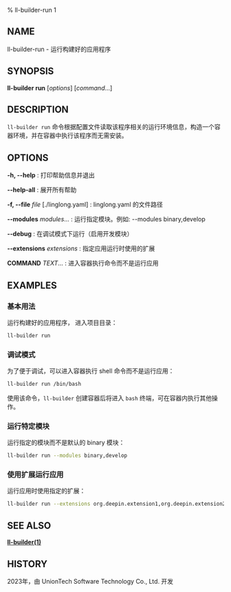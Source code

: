 % ll-builder-run 1

## NAME

ll-builder-run - 运行构建好的应用程序

## SYNOPSIS

**ll-builder run** [*options*] [*command*...]

## DESCRIPTION

`ll-builder run` 命令根据配置文件读取该程序相关的运行环境信息，构造一个容器环境，并在容器中执行该程序而无需安装。

## OPTIONS

**-h, --help**
: 打印帮助信息并退出

**--help-all**
: 展开所有帮助

**-f, --file** *file* [./linglong.yaml]
: linglong.yaml 的文件路径

**--modules** *modules*...
: 运行指定模块。例如: --modules binary,develop

**--debug**
: 在调试模式下运行（启用开发模块）

**--extensions** *extensions*
: 指定应用运行时使用的扩展

**COMMAND** *TEXT*...
: 进入容器执行命令而不是运行应用

## EXAMPLES

### 基本用法

运行构建好的应用程序， 进入项目目录：

```bash
ll-builder run
```

### 调试模式

为了便于调试，可以进入容器执行 shell 命令而不是运行应用：

```bash
ll-builder run /bin/bash
```

使用该命令，`ll-builder` 创建容器后将进入 `bash` 终端，可在容器内执行其他操作。

### 运行特定模块

运行指定的模块而不是默认的 binary 模块：

```bash
ll-builder run --modules binary,develop
```

### 使用扩展运行应用

运行应用时使用指定的扩展：

```bash
ll-builder run --extensions org.deepin.extension1,org.deepin.extension2
```

## SEE ALSO

**[ll-builder(1)](./ll-builder.md)**

## HISTORY

2023年，由 UnionTech Software Technology Co., Ltd. 开发
